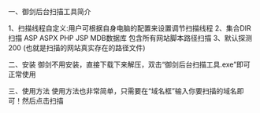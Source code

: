 一、御剑后台扫描工具简介

1、扫描线程自定义:用户可根据自身电脑的配置来设置调节扫描线程
2、集合DIR扫描 ASP ASPX PHP JSP MDB数据库 包含所有网站脚本路径扫描
3、默认探测200 (也就是扫描的网站真实存在的路径文件)

二、安装
御剑不用安装，直接下载下来解压，双击“御剑后台扫描工具.exe”即可正常使用

三、使用方法
使用方法也非常简单，只需要在“域名框”输入你要扫描的域名即可！然后点击扫描
